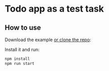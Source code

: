 # Todo app as a test task

## How to use

Download the example [or clone the repo](https://github.com/Mesailor/todos.git):

Install it and run:

```bash
npm install
npm run start
```
